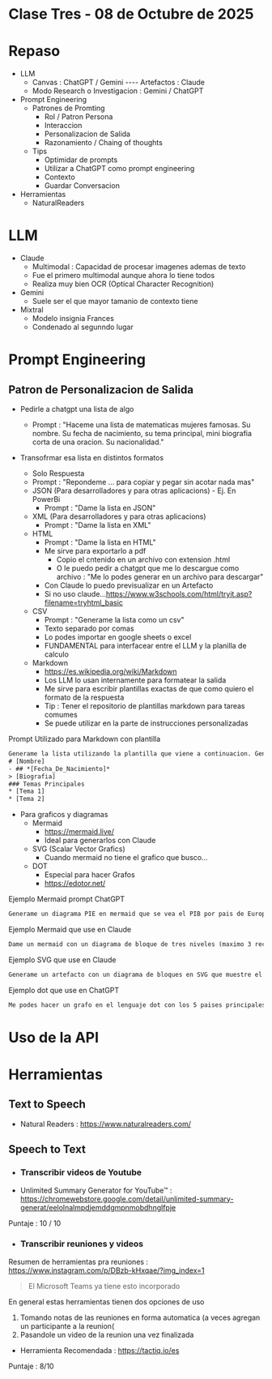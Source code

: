 # Clase Tres - 08 de Octubre de 2025

# Repaso

* LLM
  * Canvas : ChatGPT / Gemini ---- Artefactos : Claude
  * Modo Research o Investigacion : Gemini / ChatGPT
* Prompt Engineering
  * Patrones de Promting
    * Rol / Patron Persona
    * Interaccion
    * Personalizacion de Salida
    * Razonamiento / Chaing of thoughts
  * Tips
    * Optimidar de prompts
    * Utilizar a ChatGPT como prompt engineering
    * Contexto
    * Guardar Conversacion
* Herramientas
  * NaturalReaders

# LLM

* Claude
   * Multimodal : Capacidad de procesar imagenes ademas de texto
   * Fue el primero multimodal aunque ahora lo tiene todos
   * Realiza muy bien OCR (Optical Character Recognition)
* Gemini
   * Suele ser el que mayor tamanio de contexto tiene
 * Mixtral
   * Modelo insignia Frances
   * Condenado al segunndo lugar

# Prompt Engineering

## Patron de Personalizacion de Salida

* Pedirle a chatgpt una lista de algo
  * Prompt : "Haceme una lista de matematicas mujeres famosas. Su nombre. Su fecha de nacimiento, su tema principal, mini biografia corta de una oracion. Su nacionalidad."
   
* Transofrmar esa lista en distintos formatos
  * Solo Respuesta
   * Prompt : "Repondeme ... para copiar y pegar sin acotar nada mas"
  * JSON  (Para desarrolladores y  para otras aplicacions) - Ej. En PowerBi
    * Prompt : "Dame la lista en JSON"
  * XML  (Para desarrolladores y  para otras aplicacions)
    * Prompt : "Dame la lista en XML"
  * HTML
     * Prompt : "Dame la lista en HTML"
     * Me sirve para exportarlo a pdf
       * Copio el cntenido en un archivo con extension .html
       * O le puedo pedir a chatgpt que me lo descargue como archivo : "Me lo podes generar en un archivo para descargar"
     * Con Claude lo puedo previsualizar en un Artefacto
     * Si no uso claude...https://www.w3schools.com/html/tryit.asp?filename=tryhtml_basic
   * CSV
     * Prompt : "Generame la lista como un csv"
     * Texto separado por comas
     * Lo podes importar en google sheets o excel
     * FUNDAMENTAL para interfacear entre el LLM y la planilla de calculo
   * Markdown
     * https://es.wikipedia.org/wiki/Markdown
     * Los LLM lo usan internamente para formatear la salida
     * Me sirve para escribir plantillas exactas de que como quiero el formato de la respuesta
     * Tip : Tener el repositorio de plantillas markdown para tareas comumes
     * Se puede utilizar en la parte de instrucciones personalizadas

Prompt Utilizado para Markdown con plantilla
```txt
Generame la lista utilizando la plantilla que viene a continuacion. Generame la respuesta para copiar y pegar sin acotar nada mas. La plantilla es
# [Nombre]
- ## *[Fecha_De_Nacimiento]*
> [Biografia]
### Temas Principales
* [Tema 1]
* [Tema 2]
```

* Para graficos y diagramas
   * Mermaid
      * https://mermaid.live/
      * Ideal para generarlos con Claude
    * SVG (Scalar Vector Grafics)
       * Cuando mermaid no tiene el grafico que busco...
     * DOT
       * Especial para hacer Grafos
       * https://edotor.net/
       

Ejemplo Mermaid prompt ChatGPT
```txt
Generame un diagrama PIE en mermaid que se vea el PIB por pais de Europa. Dame el codigo del diagrama para copiar y pegar si acotar nada mas.
```

Ejemplo Mermaid que use en Claude
```txt
Dame un mermaid con un diagrama de bloque de tres niveles (maximo 3 recuadros por nivel) de la estructira del gobierno de Espania y sus responsables.
```

Ejemplo SVG que use en Claude
```txt
Generame un artefacto con un diagrama de bloques en SVG que muestre el PIB de los 5 paises con mayor PBI de Europa 
```

Ejemplo dot que use en ChatGPT
```txt
Me podes hacer un grafo en el lenguaje dot con los 5 paises principales de europa y sus fronteras. Devolver el codigo del grafo para copiar y pegar sin acotar nada mas.
```

# Uso de la API

# Herramientas

## Text to Speech

* Natural Readers : https://www.naturalreaders.com/

## Speech to Text

- ### Transcribir videos de Youtube
  
* Unlimited Summary Generator for YouTube™ : https://chromewebstore.google.com/detail/unlimited-summary-generat/eelolnalmpdjemddgmpnmobdhnglfpje

Puntaje : 10 / 10

- ### Transcribir reuniones y videos

Resumen de herramientas pra reuniones :  https://www.instagram.com/p/DBzb-kHxqae/?img_index=1

> El Microsoft Teams ya tiene esto incorporado

En general estas herramientas tienen dos opciones de uso
1. Tomando notas de las reuniones en forma automatica (a veces agregan un participante a la reunion(
2. Pasandole un video de la reunion una vez finalizada

* Herramienta Recomendada : https://tactiq.io/es

Puntaje : 8/10


